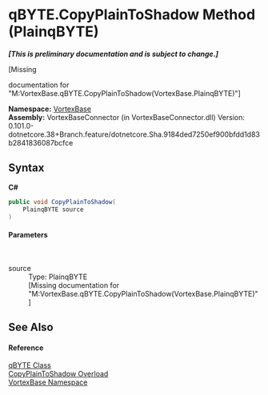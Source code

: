 # qBYTE.CopyPlainToShadow Method (PlainqBYTE)
 _**\[This is preliminary documentation and is subject to change.\]**_

\[Missing <summary> documentation for "M:VortexBase.qBYTE.CopyPlainToShadow(VortexBase.PlainqBYTE)"\]

**Namespace:**&nbsp;<a href="N_VortexBase.md">VortexBase</a><br />**Assembly:**&nbsp;VortexBaseConnector (in VortexBaseConnector.dll) Version: 0.101.0-dotnetcore.38+Branch.feature/dotnetcore.Sha.9184ded7250ef900bfdd1d83b2841836087bcfce

## Syntax

**C#**<br />
``` C#
public void CopyPlainToShadow(
	PlainqBYTE source
)
```


#### Parameters
&nbsp;<dl><dt>source</dt><dd>Type: PlainqBYTE<br />\[Missing <param name="source"/> documentation for "M:VortexBase.qBYTE.CopyPlainToShadow(VortexBase.PlainqBYTE)"\]</dd></dl>

## See Also


#### Reference
<a href="T_VortexBase_qBYTE.md">qBYTE Class</a><br /><a href="Overload_VortexBase_qBYTE_CopyPlainToShadow.md">CopyPlainToShadow Overload</a><br /><a href="N_VortexBase.md">VortexBase Namespace</a><br />